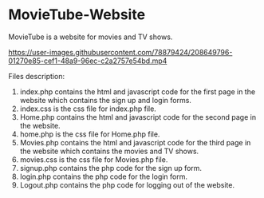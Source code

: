 # MovieTube-Website
MovieTube is a website for movies and TV shows.


https://user-images.githubusercontent.com/78879424/208649796-01270e85-cef1-48a9-96ec-c2a2757e54bd.mp4


Files description:
1) index.php contains the html and javascript code for the first page in the website which contains the sign up and login forms.
2) index.css is the css file for index.php file.
3) Home.php contains the html and javascript code for the second page in the website.
4) home.php is the css file for Home.php file.
5) Movies.php contains the html and javascript code for the third page in the website which contains the movies and TV shows.
6) movies.css is the css file for Movies.php file.
7) signup.php contains the php code for the sign up form.
8) login.php contains the php code for the login form.
9) Logout.php contains the php code for logging out of the website.
